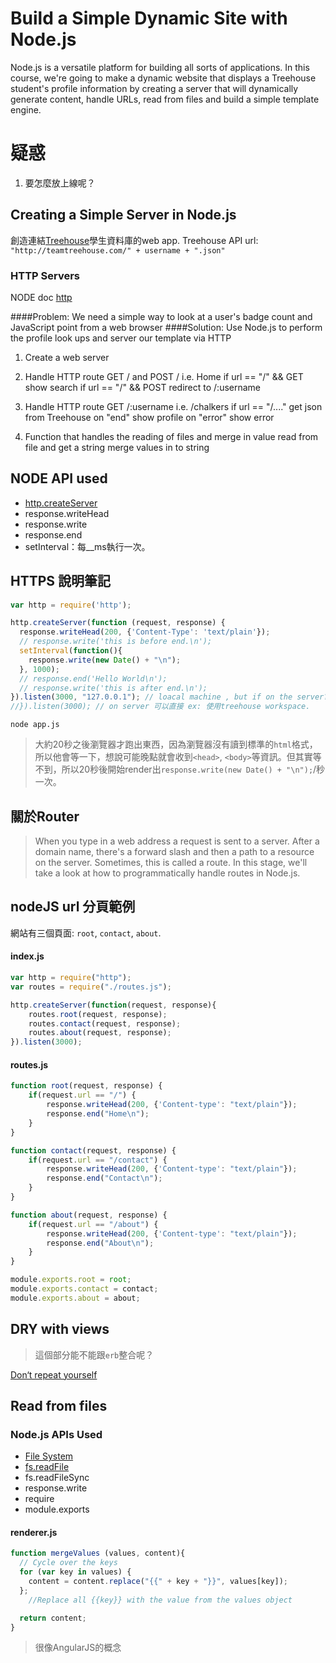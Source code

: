 #	Build a Simple Dynamic Site with Node.js

Node.js is a versatile platform for building all sorts of applications. In this course, we're going to make a dynamic website that displays a Treehouse student's profile information by creating a server that will dynamically generate content, handle URLs, read from files and build a simple template engine.

# 疑惑

1. 要怎麼放上線呢？

## Creating a Simple Server in Node.js

創造連結[Treehouse](http://referrals.trhou.se/ninalee)學生資料庫的web app. Treehouse API url: `"http://teamtreehouse.com/" + username + ".json"`

### HTTP Servers

NODE doc [http](https://nodejs.org/api/http.html#http_http)

####Problem: We need a simple way to look at a user's badge count and JavaScript point from a web browser
####Solution: Use Node.js to perform the profile look ups and server our template via HTTP

1. Create a web server

2. Handle HTTP route GET / and POST / i.e. Home
  if url == "/" && GET
    show search
  if url == "/" && POST
    redirect to /:username

3. Handle HTTP route GET /:username i.e. /chalkers
  if url == "/...."
    get json from Treehouse
      on "end"
        show profile
      on "error"
        show error

4. Function that handles the reading of files and merge in value
  read from file and get a string
    merge values in to string

## NODE API used

* [http.createServer](https://nodejs.org/api/http.html#http_http_createserver_requestlistener)
* response.writeHead
* response.write
* response.end
* setInterval：每__ms執行一次。

## HTTPS 說明筆記

```js
var http = require('http');

http.createServer(function (request, response) {
  response.writeHead(200, {'Content-Type': 'text/plain'});
  // response.write('this is before end.\n');
  setInterval(function(){
    response.write(new Date() + "\n");
  }, 1000);
  // response.end('Hello World\n');
  // response.write('this is after end.\n');
}).listen(3000, "127.0.0.1"); // loacal machine , but if on the server?
//}).listen(3000); // on server 可以直接 ex: 使用treehouse workspace.
```

```
node app.js
```

> 大約20秒之後瀏覽器才跑出東西，因為瀏覽器沒有讀到標準的`html`格式，所以他會等一下，想說可能晚點就會收到`<head>`, `<body>`等資訊。但其實等不到，所以20秒後開始render出`response.write(new Date() + "\n");`/秒一次。

## 關於Router

> When you type in a web address a request is sent to a server. After a domain name, there's a forward slash and then a path to a resource on the server. Sometimes, this is called a route. In this stage, we'll take a look at how to programmatically handle routes in Node.js.

## nodeJS url 分頁範例

網站有三個頁面: `root`, `contact`, `about`.

#### index.js
```js 
var http = require("http");
var routes = require("./routes.js");

http.createServer(function(request, response){
    routes.root(request, response);
    routes.contact(request, response);
    routes.about(request, response);
}).listen(3000);
```

#### routes.js

```js
function root(request, response) {
    if(request.url == "/") {
        response.writeHead(200, {'Content-type': "text/plain"});
        response.end("Home\n");
    }
}

function contact(request, response) {
    if(request.url == "/contact") {
        response.writeHead(200, {'Content-type': "text/plain"});
        response.end("Contact\n");
    }
}

function about(request, response) {
    if(request.url == "/about") {
        response.writeHead(200, {'Content-type': "text/plain"});
        response.end("About\n");
    }
}

module.exports.root = root;
module.exports.contact = contact;
module.exports.about = about;

```

## DRY with views

> 這個部分能不能跟`erb`整合呢？

[Don‘t repeat yourself](https://en.wikipedia.org/wiki/Don%27t_repeat_yourself)

## Read from files

### Node.js APIs Used

* [File System](https://nodejs.org/api/fs.html)
* [fs.readFile](https://nodejs.org/api/fs.html#fs_fs_readfile_filename_options_callback)
* fs.readFileSync
* response.write
* require
* module.exports

#### renderer.js

```js
function mergeValues (values, content){
  // Cycle over the keys
  for (var key in values) {
    content = content.replace("{{" + key + "}}", values[key]);
  };
    //Replace all {{key}} with the value from the values object

  return content;
}
```

> 很像AngularJS的概念


